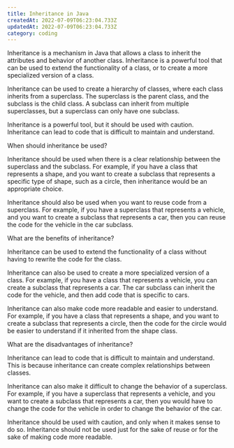 ```yaml
---
title: Inheritance in Java
createdAt: 2022-07-09T06:23:04.733Z
updatedAt: 2022-07-09T06:23:04.733Z
category: coding
---
```


Inheritance is a mechanism in Java that allows a class to inherit the attributes and behavior of another class. Inheritance is a powerful tool that can be used to extend the functionality of a class, or to create a more specialized version of a class.

Inheritance can be used to create a hierarchy of classes, where each class inherits from a superclass. The superclass is the parent class, and the subclass is the child class. A subclass can inherit from multiple superclasses, but a superclass can only have one subclass.

Inheritance is a powerful tool, but it should be used with caution. Inheritance can lead to code that is difficult to maintain and understand.

When should inheritance be used?

Inheritance should be used when there is a clear relationship between the superclass and the subclass. For example, if you have a class that represents a shape, and you want to create a subclass that represents a specific type of shape, such as a circle, then inheritance would be an appropriate choice.

Inheritance should also be used when you want to reuse code from a superclass. For example, if you have a superclass that represents a vehicle, and you want to create a subclass that represents a car, then you can reuse the code for the vehicle in the car subclass.

What are the benefits of inheritance?

Inheritance can be used to extend the functionality of a class without having to rewrite the code for the class.

Inheritance can also be used to create a more specialized version of a class. For example, if you have a class that represents a vehicle, you can create a subclass that represents a car. The car subclass can inherit the code for the vehicle, and then add code that is specific to cars.

Inheritance can also make code more readable and easier to understand. For example, if you have a class that represents a shape, and you want to create a subclass that represents a circle, then the code for the circle would be easier to understand if it inherited from the shape class.

What are the disadvantages of inheritance?

Inheritance can lead to code that is difficult to maintain and understand. This is because inheritance can create complex relationships between classes.

Inheritance can also make it difficult to change the behavior of a superclass. For example, if you have a superclass that represents a vehicle, and you want to create a subclass that represents a car, then you would have to change the code for the vehicle in order to change the behavior of the car.

Inheritance should be used with caution, and only when it makes sense to do so. Inheritance should not be used just for the sake of reuse or for the sake of making code more readable.

